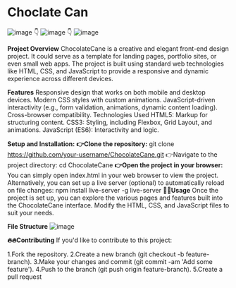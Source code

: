 # Choclate Can
![image](https://github.com/user-attachments/assets/92e44a13-0336-4b9b-8186-14f84afbb4a2)
                                  👇
![image](https://github.com/user-attachments/assets/90112bd3-bd41-43a6-8ea2-826d1fe6d440)
                                  👇
![image](https://github.com/user-attachments/assets/3a065193-8d18-4809-9065-c72880c592ba)



**Project Overview**
ChocolateCane is a creative and elegant front-end design project. It could serve as a template for landing pages, portfolio sites, or even small web apps. The project is built using standard web technologies like HTML, CSS, and JavaScript to provide a responsive and dynamic experience across different devices.

**Features**
Responsive design that works on both mobile and desktop devices.
Modern CSS styles with custom animations.
JavaScript-driven interactivity (e.g., form validation, animations, dynamic content loading).
Cross-browser compatibility.
Technologies Used
HTML5: Markup for structuring content.
CSS3: Styling, including Flexbox, Grid Layout, and animations.
JavaScript (ES6): Interactivity and logic.

**Setup and Installation:**
**👉Clone the repository:**
git clone https://github.com/your-username/ChocolateCane.git
👉Navigate to the project directory:
cd ChocolateCane
**👉Open the project in your browser:**
You can simply open index.html in your web browser to view the project.
Alternatively, you can set up a live server (optional) to automatically reload on file changes:
npm install live-server -g
live-server
**🌟🌟Usage**
Once the project is set up, you can explore the various pages and features built into the ChocolateCane interface. Modify the HTML, CSS, and JavaScript files to suit your needs.

**File Structure**
![image](https://github.com/user-attachments/assets/e11dd124-aef1-45db-bde0-42f180123e67)

**🔥🔥Contributing**
If you'd like to contribute to this project:

1.Fork the repository.
2.Create a new branch (git checkout -b feature-branch).
3.Make your changes and commit (git commit -am 'Add some feature').
4.Push to the branch (git push origin feature-branch).
5.Create a pull request



